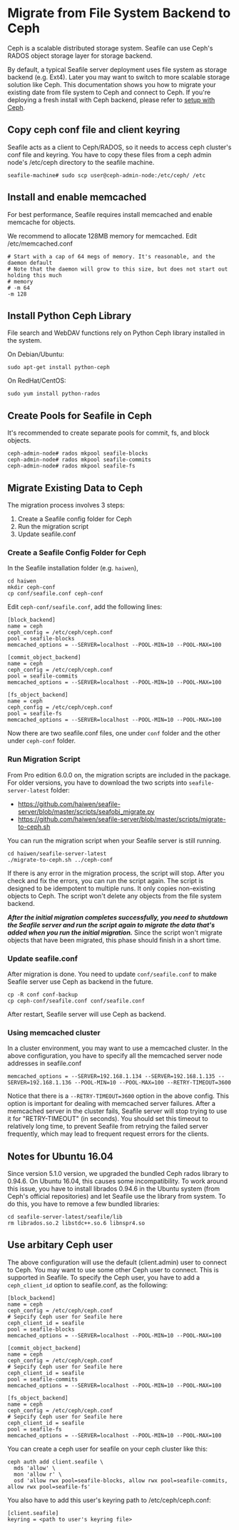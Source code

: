 # Migrate from File System Backend to Ceph

Ceph is a scalable distributed storage system. Seafile can use Ceph's RADOS object storage layer for storage backend.

By default, a typical Seafile server deployment uses file system as storage backend (e.g. Ext4). Later you may want to switch to more scalable storage solution like Ceph. This documentation shows you how to migrate your existing date from file system to Ceph and connect to Ceph. If you're deploying a fresh install with Ceph backend, please refer to [setup with Ceph](setup_with_ceph.md).

## Copy ceph conf file and client keyring

Seafile acts as a client to Ceph/RADOS, so it needs to access ceph cluster's conf file and keyring. You have to copy these files from a ceph admin node's /etc/ceph directory to the seafile machine.

```
seafile-machine# sudo scp user@ceph-admin-node:/etc/ceph/ /etc
```

## Install and enable memcached

For best performance, Seafile requires install memcached and enable memcache for objects. 

We recommend to allocate 128MB memory for memcached. Edit /etc/memcached.conf

```
# Start with a cap of 64 megs of memory. It's reasonable, and the daemon default
# Note that the daemon will grow to this size, but does not start out holding this much
# memory
# -m 64
-m 128
```

## Install Python Ceph Library

File search and WebDAV functions rely on Python Ceph library installed in the system.

On Debian/Ubuntu:

```
sudo apt-get install python-ceph
```

On RedHat/CentOS:

```
sudo yum install python-rados
```

## Create Pools for Seafile in Ceph

It's recommended to create separate pools for commit, fs, and block objects.

```
ceph-admin-node# rados mkpool seafile-blocks
ceph-admin-node# rados mkpool seafile-commits
ceph-admin-node# rados mkpool seafile-fs
```

## Migrate Existing Data to Ceph

The migration process involves 3 steps:

1. Create a Seafile config folder for Ceph
2. Run the migration script
3. Update seafile.conf

### Create a Seafile Config Folder for Ceph

In the Seafile installation folder (e.g. `haiwen`), 

```
cd haiwen
mkdir ceph-conf
cp conf/seafile.conf ceph-conf
```

Edit `ceph-conf/seafile.conf`, add the following lines:

```
[block_backend]
name = ceph
ceph_config = /etc/ceph/ceph.conf
pool = seafile-blocks
memcached_options = --SERVER=localhost --POOL-MIN=10 --POOL-MAX=100

[commit_object_backend]
name = ceph
ceph_config = /etc/ceph/ceph.conf
pool = seafile-commits
memcached_options = --SERVER=localhost --POOL-MIN=10 --POOL-MAX=100

[fs_object_backend]
name = ceph
ceph_config = /etc/ceph/ceph.conf
pool = seafile-fs
memcached_options = --SERVER=localhost --POOL-MIN=10 --POOL-MAX=100
```

Now there are two seafile.conf files, one under `conf` folder and the other under `ceph-conf` folder.

### Run Migration Script

From Pro edition 6.0.0 on, the migration scripts are included in the package. For older versions, you have to download the two scripts into `seafile-server-latest` folder:

- https://github.com/haiwen/seafile-server/blob/master/scripts/seafobj_migrate.py
- https://github.com/haiwen/seafile-server/blob/master/scripts/migrate-to-ceph.sh

You can run the migration script when your Seafile server is still running.

```
cd haiwen/seafile-server-latest
./migrate-to-ceph.sh ../ceph-conf
```

If there is any error in the migration process, the script will stop. After you check and fix the errors, you can run the script again. The script is designed to be idempotent to multiple runs. It only copies non-existing objects to Ceph. The script won't delete any objects from the file system backend.

***After the initial migration completes successfully, you need to shutdown the Seafile server and run the script again to migrate the data that's added when you run the initial migration.*** Since the script won't migrate objects that have been migrated, this phase should finish in a short time.

### Update seafile.conf

After migration is done. You need to update `conf/seafile.conf` to make Seafile server use Ceph as backend in the future.

```
cp -R conf conf-backup
cp ceph-conf/seafile.conf conf/seafile.conf
```

After restart, Seafile server will use Ceph as backend.

### Using memcached cluster

In a cluster environment, you may want to use a memcached cluster. In the above configuration, you have to specify all the memcached server node addresses in seafile.conf

```
memcached_options = --SERVER=192.168.1.134 --SERVER=192.168.1.135 --SERVER=192.168.1.136 --POOL-MIN=10 --POOL-MAX=100 --RETRY-TIMEOUT=3600
```

Notice that there is a `--RETRY-TIMEOUT=3600` option in the above config. This option is important for dealing with memcached server failures. After a memcached server in the cluster fails, Seafile server will stop trying to use it for "RETRY-TIMEOUT" (in seconds). You should set this timeout to relatively long time, to prevent Seafile from retrying the failed server frequently, which may lead to frequent request errors for the clients.

## Notes for Ubuntu 16.04

Since version 5.1.0 version, we upgraded the bundled Ceph rados library to 0.94.6. On Ubuntu 16.04, this causes some incompatibility. To work around this issue, you have to install librados 0.94.6 in the Ubuntu system (from Ceph's official repositories) and let Seafile use the library from system. To do this, you have to remove a few bundled libraries:

```
cd seafile-server-latest/seafile/lib
rm librados.so.2 libstdc++.so.6 libnspr4.so
```

## Use arbitary Ceph user

The above configuration will use the default (client.admin) user to connect to Ceph.
You may want to use some other Ceph user to connect. This is supported in Seafile.
To specify the Ceph user, you have to add a `ceph_client_id` option to seafile.conf, as the following:

```
[block_backend]
name = ceph
ceph_config = /etc/ceph/ceph.conf
# Sepcify Ceph user for Seafile here
ceph_client_id = seafile
pool = seafile-blocks
memcached_options = --SERVER=localhost --POOL-MIN=10 --POOL-MAX=100

[commit_object_backend]
name = ceph
ceph_config = /etc/ceph/ceph.conf
# Sepcify Ceph user for Seafile here
ceph_client_id = seafile
pool = seafile-commits
memcached_options = --SERVER=localhost --POOL-MIN=10 --POOL-MAX=100

[fs_object_backend]
name = ceph
ceph_config = /etc/ceph/ceph.conf
# Sepcify Ceph user for Seafile here
ceph_client_id = seafile
pool = seafile-fs
memcached_options = --SERVER=localhost --POOL-MIN=10 --POOL-MAX=100
```

You can create a ceph user for seafile on your ceph cluster like this:

```
ceph auth add client.seafile \
  mds 'allow' \
  mon 'allow r' \
  osd 'allow rwx pool=seafile-blocks, allow rwx pool=seafile-commits, allow rwx pool=seafile-fs'
```

You also have to add this user's keyring path to /etc/ceph/ceph.conf:

```
[client.seafile]
keyring = <path to user's keyring file>
```
